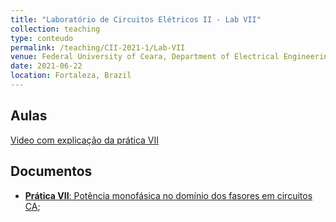 ```yaml
---
title: "Laboratório de Circuitos Elétricos II - Lab VII"
collection: teaching
type: conteudo
permalink: /teaching/CII-2021-1/Lab-VII
venue: Federal University of Ceara, Department of Electrical Engineering
date: 2021-06-22
location: Fortaleza, Brazil
---
```


## Aulas
[Video com explicação da prática VII](https://drive.google.com/file/d/1Fum1yLPyPfHdpVIozMhjs10v3O6WEe5f/view?usp=sharing)

## Documentos
- [**Prática VII**: Potência monofásica no domínio dos fasores em circuitos CA](https://github.com/lucassm/lucassm.github.io/raw/master/files/CII-2021-1/Lab-VII-Potencia-monofasica-2021.pdf);
